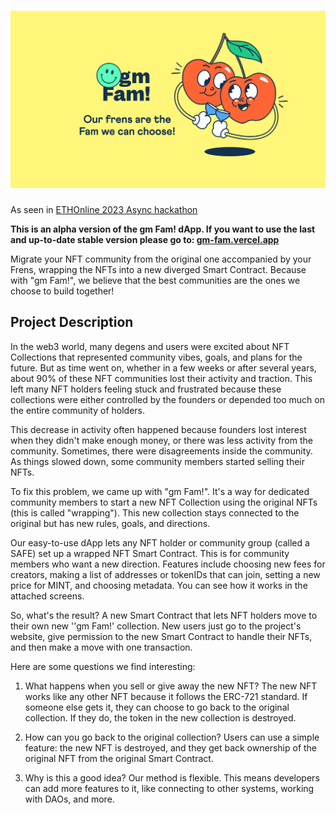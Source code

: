 # ![gm Fam!](./visuals/cover.png)

As seen in [ETHOnline 2023 Async hackathon](https://ethglobal.com/showcase/gm-fam-ayigu)

**This is an alpha version of the gm Fam! dApp.
If you want to use the last and up-to-date stable version please go to: [gm-fam.vercel.app](https://gm-fam.vercel.app/)**

Migrate your NFT community from the original one accompanied by your Frens, wrapping the NFTs into a new diverged Smart Contract. Because with "gm Fam!", we believe that the best communities are the ones we choose to build together!

## Project Description
In the web3 world, many degens and users were excited about NFT Collections that represented community vibes, goals, and plans for the future. But as time went on, whether in a few weeks or after several years, about 90% of these NFT communities lost their activity and traction. This left many NFT holders feeling stuck and frustrated because these collections were either controlled by the founders or depended too much on the entire community of holders.

This decrease in activity often happened because founders lost interest when they didn't make enough money, or there was less activity from the community. Sometimes, there were disagreements inside the community. As things slowed down, some community members started selling their NFTs.

To fix this problem, we came up with "gm Fam!". It's a way for dedicated community members to start a new NFT Collection using the original NFTs (this is called "wrapping"). This new collection stays connected to the original but has new rules, goals, and directions.

Our easy-to-use dApp lets any NFT holder or community group (called a SAFE) set up a wrapped NFT Smart Contract. This is for community members who want a new direction. Features include choosing new fees for creators, making a list of addresses or tokenIDs that can join, setting a new price for MINT, and choosing metadata. You can see how it works in the attached screens.

So, what's the result? A new Smart Contract that lets NFT holders move to their own new ''gm Fam!' collection. New users just go to the project's website, give permission to the new Smart Contract to handle their NFTs, and then make a move with one transaction.

Here are some questions we find interesting:

1. What happens when you sell or give away the new NFT? The new NFT works like any other NFT because it follows the ERC-721 standard. If someone else gets it, they can choose to go back to the original collection. If they do, the token in the new collection is destroyed.

2. How can you go back to the original collection? Users can use a simple feature: the new NFT is destroyed, and they get back ownership of the original NFT from the original Smart Contract.

3. Why is this a good idea? Our method is flexible. This means developers can add more features to it, like connecting to other systems, working with DAOs, and more.
